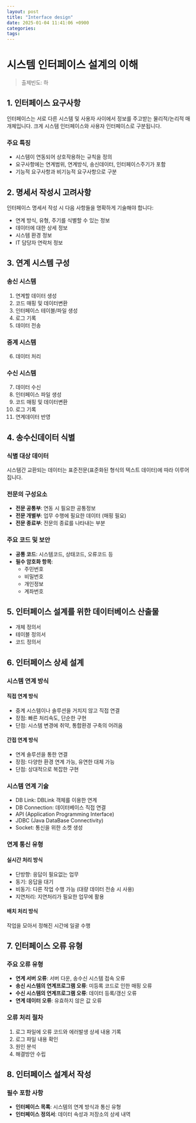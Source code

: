 ```yaml
---
layout: post
title: "Interface design"
date: 2025-01-04 11:41:06 +0900
categories: 
tags: 
---
```


# 시스템 인터페이스 설계의 이해

> 출제빈도: 하

## 1. 인터페이스 요구사항

인터페이스는 서로 다른 시스템 및 사용자 사이에서 정보를 주고받는 물리적/논리적 매개체입니다. 크게 시스템 인터페이스와 사용자 인터페이스로 구분됩니다.

### 주요 특징
- 시스템이 연동되어 상호작용하는 규칙을 정의
- 요구사항에는 연계범위, 연계방식, 송신데이터, 인터페이스주기가 포함
- 기능적 요구사항과 비기능적 요구사항으로 구분

## 2. 명세서 작성시 고려사항

인터페이스 명세서 작성 시 다음 사항들을 명확하게 기술해야 합니다:

- 연계 방식, 유형, 주기를 식별할 수 있는 정보
- 데이터에 대한 상세 정보
- 시스템 환경 정보
- IT 담당자 연락처 정보

## 3. 연계 시스템 구성

### 송신 시스템
1. 연계할 데이터 생성
2. 코드 매핑 및 데이터변환
3. 인터페이스 테이블/파일 생성
4. 로그 기록
5. 데이터 전송

### 중계 시스템
6. 데이터 처리

### 수신 시스템
7. 데이터 수신
8. 인터페이스 파일 생성
9. 코드 매핑 및 데이터변환
10. 로그 기록
11. 연계데이터 반영

## 4. 송수신데이터 식별

### 식별 대상 데이터
시스템간 교환되는 데이터는 표준전문(표준화된 형식의 텍스트 데이터)에 따라 이루어집니다.

### 전문의 구성요소
- **전문 공통부**: 연동 시 필요한 공통정보
- **전문 개별부**: 업무 수행에 필요한 데이터 (매핑 필요)
- **전문 종료부**: 전문의 종료를 나타내는 부분

### 주요 코드 및 보안
- **공통 코드**: 시스템코드, 상태코드, 오류코드 등
- **필수 암호화 항목**: 
  - 주민번호
  - 비밀번호
  - 개인정보
  - 계좌번호

## 5. 인터페이스 설계를 위한 데이터베이스 산출물

- 개체 정의서
- 테이블 정의서
- 코드 정의서

## 6. 인터페이스 상세 설계

### 시스템 연계 방식

#### 직접 연계 방식
- 중계 시스템이나 솔루션을 거치지 않고 직접 연결
- 장점: 빠른 처리속도, 단순한 구현
- 단점: 시스템 변경에 취약, 통합환경 구축의 어려움

#### 간접 연계 방식
- 연계 솔루션을 통한 연결
- 장점: 다양한 환경 연계 가능, 유연한 대체 가능
- 단점: 상대적으로 복잡한 구현

### 시스템 연계 기술

- DB Link: DBLink 객체를 이용한 연계
- DB Connection: 데이터베이스 직접 연결
- API (Application Programming Interface)
- JDBC (Java DataBase Connectivity)
- Socket: 통신을 위한 소켓 생성

### 연계 통신 유형

#### 실시간 처리 방식
- 단방향: 응답이 필요없는 업무
- 동기: 응답을 대기
- 비동기: 다른 작업 수행 가능 (대량 데이터 전송 시 사용)
- 지연처리: 지연처리가 필요한 업무에 활용

#### 배치 처리 방식
작업을 모아서 정해진 시간에 일괄 수행

## 7. 인터페이스 오류 유형

### 주요 오류 유형
- **연계 서버 오류**: 서버 다운, 송수신 시스템 접속 오류
- **송신 시스템의 연계프로그램 오류**: 미등록 코드로 인한 매핑 오류
- **수신 시스템의 연계프로그램 오류**: 데이터 등록/갱신 오류
- **연계 데이터 오류**: 유효하지 않은 값 오류

### 오류 처리 절차
1. 로그 파일에 오류 코드와 에러발생 상세 내용 기록
2. 로그 파일 내용 확인
3. 원인 분석
4. 해결방안 수립

## 8. 인터페이스 설계서 작성

### 필수 포함 사항
- **인터페이스 목록**: 시스템의 연계 방식과 통신 유형
- **인터페이스 정의서**: 데이터 속성과 저장소의 상세 내역
